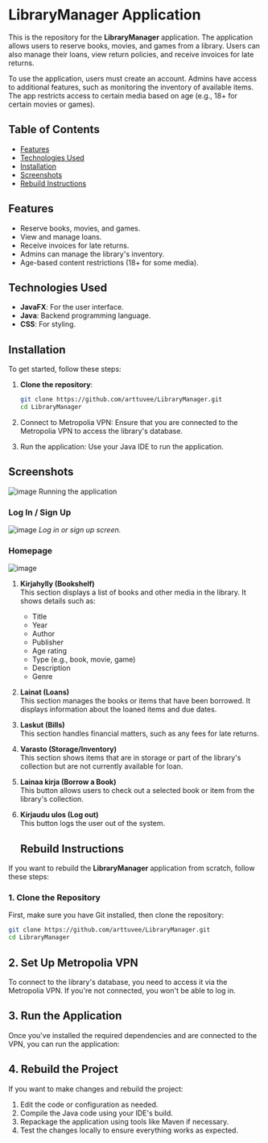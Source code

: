 # LibraryManager Application

This is the repository for the **LibraryManager** application. The application allows users to reserve books, movies, and games from a library. Users can also manage their loans, view return policies, and receive invoices for late returns.

To use the application, users must create an account. Admins have access to additional features, such as monitoring the inventory of available items. The app restricts access to certain media based on age (e.g., 18+ for certain movies or games).

## Table of Contents
- [Features](#features)
- [Technologies Used](#technologies-used)
- [Installation](#installation)
- [Screenshots](#screenshots)
- [Rebuild Instructions](#rebuild-instructions)

## Features
- Reserve books, movies, and games.
- View and manage loans.
- Receive invoices for late returns.
- Admins can manage the library's inventory.
- Age-based content restrictions (18+ for some media).

## Technologies Used
- **JavaFX**: For the user interface.
- **Java**: Backend programming language.
- **CSS**: For styling.

## Installation

To get started, follow these steps:

1. **Clone the repository**:
   ```bash
   git clone https://github.com/arttuvee/LibraryManager.git
   cd LibraryManager

1. Connect to Metropolia VPN: Ensure that you are connected to the Metropolia VPN to access the library's database.

2. Run the application: Use your Java IDE to run the application.
## Screenshots
![image](https://github.com/user-attachments/assets/3760bd93-0ab1-44a4-8929-df368520c2b5)
Running the application
### Log In / Sign Up
![image](https://github.com/user-attachments/assets/0fb1c892-ff1d-4fed-9b1c-de1067fca8ef)
*Log in or sign up screen.*
### Homepage
![image](https://github.com/user-attachments/assets/8c682907-4e6a-48fb-ad24-8b4779e5e478)
1. **Kirjahylly (Bookshelf)**  
   This section displays a list of books and other media in the library. It shows details such as:
   - Title
   - Year
   - Author
   - Publisher
   - Age rating
   - Type (e.g., book, movie, game)
   - Description
   - Genre

2. **Lainat (Loans)**  
   This section manages the books or items that have been borrowed. It displays information about the loaned items and due dates.

3. **Laskut (Bills)**  
   This section handles financial matters, such as any fees for late returns.

4. **Varasto (Storage/Inventory)**  
   This section shows items that are in storage or part of the library's collection but are not currently available for loan.

5. **Lainaa kirja (Borrow a Book)**  
   This button allows users to check out a selected book or item from the library's collection.

6. **Kirjaudu ulos (Log out)**  
   This button logs the user out of the system.


   ## Rebuild Instructions

If you want to rebuild the **LibraryManager** application from scratch, follow these steps:

### 1. Clone the Repository
First, make sure you have Git installed, then clone the repository:
```bash
git clone https://github.com/arttuvee/LibraryManager.git
cd LibraryManager
```

## 2. Set Up Metropolia VPN
To connect to the library's database, you need to access it via the Metropolia VPN. If you're not connected, you won't be able to log in.

## 3. Run the Application
Once you've installed the required dependencies and are connected to the VPN, you can run the application:

## 4. Rebuild the Project
If you want to make changes and rebuild the project:

1. Edit the code or configuration as needed.
2. Compile the Java code using your IDE's build. 
3. Repackage the application using tools like Maven if necessary.
4. Test the changes locally to ensure everything works as expected.
